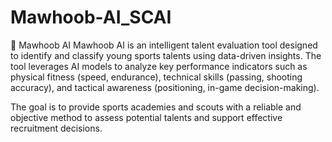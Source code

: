 # Mawhoob-AI_SCAI

🧠 Mawhoob AI
Mawhoob AI is an intelligent talent evaluation tool designed to identify and classify young sports talents using data-driven insights. The tool leverages AI models to analyze key performance indicators such as physical fitness (speed, endurance), technical skills (passing, shooting accuracy), and tactical awareness (positioning, in-game decision-making).

The goal is to provide sports academies and scouts with a reliable and objective method to assess potential talents and support effective recruitment decisions.

